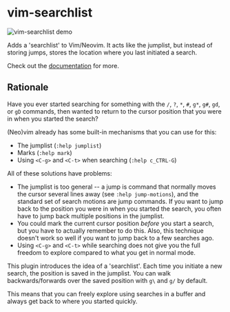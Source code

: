 # vim-searchlist

![vim-searchlist demo](https://github.com/joechrisellis/vim-searchlist/blob/assets/assets/demo.gif)

Adds a 'searchlist' to Vim/Neovim. It acts like the jumplist, but instead of
storing jumps, stores the location where you last initiated a search.

Check out the [documentation](doc/searchlist.txt) for more.

## Rationale

Have you ever started searching for something with the `/`, `?`, `*`, `#`,
`g*`, `g#`, `gd`, or `gD` commands, then wanted to return to the cursor
position that you were in when you started the search?

(Neo)vim already has some built-in mechanisms that you can use for this:

- The jumplist (`:help jumplist`)
- Marks (`:help mark`)
- Using `<C-g>` and `<C-t>` when searching (`:help c_CTRL-G`)

All of these solutions have problems:

- The jumplist is too general -- a jump is command that normally moves the
  cursor several lines away (see `:help jump-motions`), and the standard set of
  search motions are jump commands. If you want to jump back to the position
  you were in when you started the search, you often have to jump back multiple
  positions in the jumplist.
- You could mark the current cursor position _before_ you start a search, but
  you have to actually remember to do this. Also, this technique doesn't work
  so well if you want to jump back to a few searches ago.
- Using `<C-g>` and  `<C-t>` while searching does not give you the full freedom
  to explore compared to what you get in normal mode.

This plugin introduces the idea of a 'searchlist'. Each time you initiate a new
search, the position is saved in the jumplist. You can walk backwards/forwards
over the saved position with `g\` and `g/` by default.

This means that you can freely explore using searches in a buffer and always
get back to where you started quickly.
